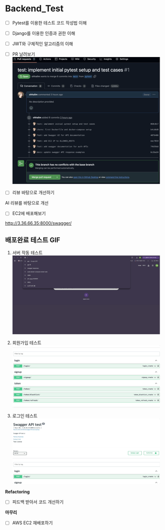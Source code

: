 # Backend_Test

- [ ]  Pytest를 이용한 테스트 코드 작성법 이해

- [ ]  Django를 이용한 인증과 권한 이해


- [ ]  JWT와 구체적인 알고리즘의 이해


- [ ]  PR 날려보기
![images](images/pr.png)

- [ ]  리뷰 바탕으로 개선하기

AI 리뷰를 바탕으로 개선 

- [ ]  EC2에 배포해보기

http://3.36.66.35:8000/swagger/ 

## 배포완료 테스트 GIF

1. 서버 작동 테스트
![images](images/url.gif)

2. 회원가입 테스트
![images](images/signup.gif)

3. 로그인 테스트
![images](images/login.gif)

**Refactoring**

- [ ]  피드백 받아서 코드 개선하기

**마무리**

- [ ]  AWS EC2 재배포하기